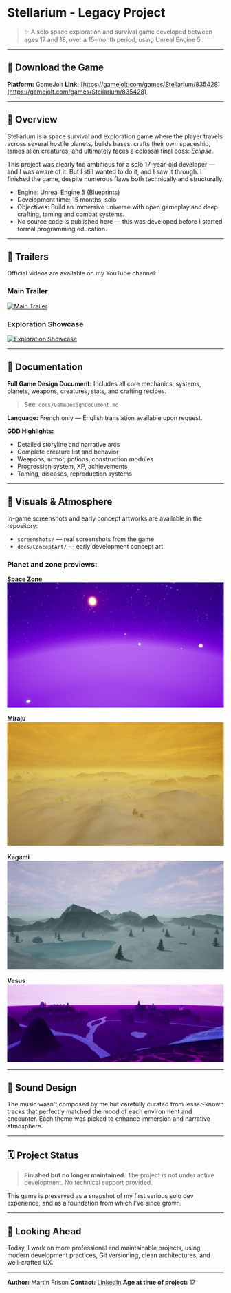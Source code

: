# Stellarium - Legacy Project

> ✨ A solo space exploration and survival game developed between ages 17 and 18, over a 15-month period, using Unreal Engine 5.

---

## 🔗 Download the Game

**Platform:** GameJolt
**Link:** [https://gamejolt.com/games/Stellarium/835428](https://gamejolt.com/games/Stellarium/835428)

---

## 🚀 Overview

Stellarium is a space survival and exploration game where the player travels across several hostile planets, builds bases, crafts their own spaceship, tames alien creatures, and ultimately faces a colossal final boss: *Eclipse*.

This project was clearly too ambitious for a solo 17-year-old developer — and I was aware of it. But I still wanted to do it, and I saw it through. I finished the game, despite numerous flaws both technically and structurally.

* Engine: Unreal Engine 5 (Blueprints)
* Development time: 15 months, solo
* Objectives: Build an immersive universe with open gameplay and deep crafting, taming and combat systems.
* No source code is published here — this was developed before I started formal programming education.

---


## 🎥 Trailers

Official videos are available on my YouTube channel:

### Main Trailer

[![Main Trailer](https://img.youtube.com/vi/MUSmjwRVMMk/0.jpg)](https://www.youtube.com/watch?v=MUSmjwRVMMk)

### Exploration Showcase

[![Exploration Showcase](https://img.youtube.com/vi/tzOMF-6C9_c/0.jpg)](https://www.youtube.com/watch?v=tzOMF-6C9_c)

---

## 🏅 Documentation

**Full Game Design Document:**
Includes all core mechanics, systems, planets, weapons, creatures, stats, and crafting recipes.

> See: `docs/GameDesignDocument.md`

**Language:** French only — English translation available upon request.

**GDD Highlights:**

* Detailed storyline and narrative arcs
* Complete creature list and behavior
* Weapons, armor, potions, construction modules
* Progression system, XP, achievements
* Taming, diseases, reproduction systems

---

## 🎨 Visuals & Atmosphere

In-game screenshots and early concept artworks are available in the repository:

* `screenshots/` — real screenshots from the game
* `docs/ConceptArt/` — early development concept art

### Planet and zone previews:

**Space Zone**
![Space Zone](screenshots/Space_Zone.png)

**Miraju**
![Miraju](screenshots/Miraju.png)

**Kagami**
![Kagami](screenshots/Kagami.png)

**Vesus**
![Vesus](screenshots/Vesus.png)

---

## 🎵 Sound Design

The music wasn't composed by me but carefully curated from lesser-known tracks that perfectly matched the mood of each environment and encounter. Each theme was picked to enhance immersion and narrative atmosphere.

---

## 🗓️ Project Status

> **Finished but no longer maintained.** The project is not under active development. No technical support provided.

This game is preserved as a snapshot of my first serious solo dev experience, and as a foundation from which I’ve since grown.

---

## 🚀 Looking Ahead

Today, I work on more professional and maintainable projects, using modern development practices, Git versioning, clean architectures, and well-crafted UX.

---

**Author:** Martin Frison
**Contact:** [LinkedIn](https://www.linkedin.com/in/martin-frison-b85a4a331/)
**Age at time of project:** 17

